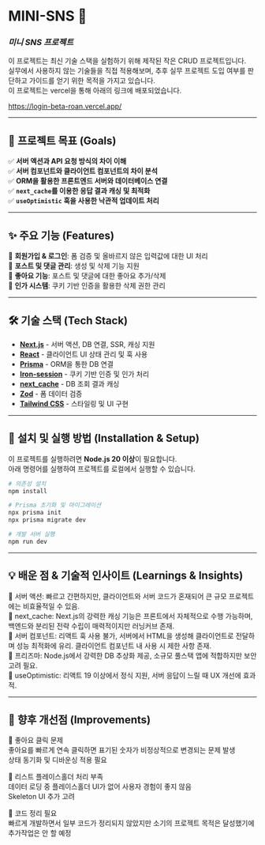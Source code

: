 # MINI-SNS 📝  
### _미니 SNS 프로젝트_

이 프로젝트는 최신 기술 스택을 실험하기 위해 제작된 작은 CRUD 프로젝트입니다.  
실무에서 사용하지 않는 기술들을 직접 적용해보며, 추후 실무 프로젝트 도입 여부를 판단하고 가이드를 얻기 위한 목적을 가지고 있습니다.  
이 프로젝트는 vercel을 통해 아래의 링크에 배포되었습니다.  

https://login-beta-roan.vercel.app/

---

## 🎯 **프로젝트 목표 (Goals)**  

✅ **서버 액션과 API 요청 방식의 차이 이해**  
✅ **서버 컴포넌트와 클라이언트 컴포넌트의 차이 분석**  
✅ **ORM을 활용한 프론트엔드 서버와 데이터베이스 연결**  
✅ **`next_cache`를 이용한 응답 결과 캐싱 및 최적화**  
✅ **`useOptimistic` 훅을 사용한 낙관적 업데이트 처리**  

---

## ✨ **주요 기능 (Features)**  

🔹 **회원가입 & 로그인**: 폼 검증 및 올바르지 않은 입력값에 대한 UI 처리  
🔹 **포스트 및 댓글 관리**: 생성 및 삭제 기능 지원  
🔹 **좋아요 기능**: 포스트 및 댓글에 대한 좋아요 추가/삭제  
🔹 **인가 시스템**: 쿠키 기반 인증을 활용한 삭제 권한 관리  

---

## 🛠 **기술 스택 (Tech Stack)**  

- **[Next.js](https://nextjs.org/)** - 서버 액션, DB 연결, SSR, 캐싱 지원  
- **[React](https://react.dev/)** - 클라이언트 UI 상태 관리 및 훅 사용  
- **[Prisma](https://www.prisma.io/)** - ORM을 통한 DB 연결  
- **[Iron-session](https://github.com/vvo/iron-session)** - 쿠키 기반 인증 및 인가 처리  
- **[next_cache](https://nextjs.org/docs/app/api-reference/functions/cache)** - DB 조회 결과 캐싱  
- **[Zod](https://zod.dev/)** - 폼 데이터 검증  
- **[Tailwind CSS](https://tailwindcss.com/)** - 스타일링 및 UI 구현  

---

## 🚀 **설치 및 실행 방법 (Installation & Setup)**  

이 프로젝트를 실행하려면 **Node.js 20 이상**이 필요합니다.  
아래 명령어를 실행하여 프로젝트를 로컬에서 실행할 수 있습니다.  

```sh
# 의존성 설치
npm install

# Prisma 초기화 및 마이그레이션
npx prisma init
npx prisma migrate dev

# 개발 서버 실행
npm run dev
```

---

## 💡 배운 점 & 기술적 인사이트 (Learnings & Insights)

🔹 서버 액션: 빠르고 간편하지만, 클라이언트와 서버 코드가 혼재되어 큰 규모 프로젝트에는 비효율적일 수 있음.  
🔹 next_cache: Next.js의 강력한 캐싱 기능은 프론트에서 자체적으로 수행 가능하며, 백엔드와 분리된 전략 수립이 매력적이지만 러닝커브 존재.  
🔹 서버 컴포넌트: 리액트 훅 사용 불가, 서버에서 HTML을 생성해 클라이언트로 전달하며 성능 최적화에 유리. 클라이언트 컴포넌트 내 사용 시 제한 사항 존재.  
🔹 프리즈마: Node.js에서 강력한 DB 추상화 제공, 소규모 풀스택 앱에 적합하지만 보안 고려 필요.  
🔹 useOptimistic: 리액트 19 이상에서 정식 지원, 서버 응답이 느릴 때 UX 개선에 효과적.  

---

## 🔧 향후 개선점 (Improvements)

🚧 좋아요 클릭 문제  
좋아요를 빠르게 연속 클릭하면 표기된 숫자가 비정상적으로 변경되는 문제 발생  
상태 동기화 및 디바운싱 적용 필요  

🚧 리스트 플레이스홀더 처리 부족  
데이터 로딩 중 플레이스홀더 UI가 없어 사용자 경험이 좋지 않음  
Skeleton UI 추가 고려  

🚧 코드 정리 필요  
빠르게 개발하면서 일부 코드가 정리되지 않았지만 소기의 프로젝트 목적은 달성했기에 추가작업은 안 할 예정  